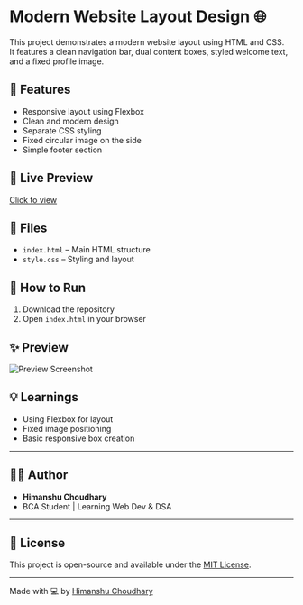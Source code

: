 # Modern Website Layout Design 🌐

This project demonstrates a modern website layout using HTML and CSS.  
It features a clean navigation bar, dual content boxes, styled welcome text, and a fixed profile image.  

## 🧱 Features

- Responsive layout using Flexbox
- Clean and modern design
- Separate CSS styling
- Fixed circular image on the side
- Simple footer section

## 🔗 Live Preview
[Click to view](https://himanshumoral.github.io/Flex-Layout-UI/) <!-- Replace with your actual link -->

## 📂 Files

- `index.html` – Main HTML structure
- `style.css` – Styling and layout

## 🚀 How to Run

1. Download the repository
2. Open `index.html` in your browser

## ✨ Preview

![Preview Screenshot](screenshot-link-here)


## 💡 Learnings
- Using Flexbox for layout
- Fixed image positioning
- Basic responsive box creation

---

## 🧑‍💻 Author

- **Himanshu Choudhary**
- BCA Student | Learning Web Dev & DSA

---

## 📄 License

This project is open-source and available under the [MIT License](LICENSE).

---


Made with 💻 by [Himanshu Choudhary](https://github.com/himanshumoral)
